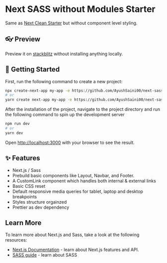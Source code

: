 # Next SASS without Modules Starter

Same as [Next Clean Starter](https://github.com/AyushSaini00/next-clean-starter) but without component level styling.

## 👓 Preview

Preview it on [stackblitz](https://stackblitz.com/github/AyushSaini00/next-sass-without-modules-starter) without installing anything locally.

## 🚀 Getting Started

First, run the following command to create a new project:

```bash
npx create-next-app my-app -e https://github.com/AyushSaini00/next-sass-without-modules-starter
# or
yarn create next-app my-app -e https://github.com/AyushSaini00/next-sass-without-modules-starter
```

After the installation of the project, navigate to the project directory and run the following command to spin up the development server

```bash
npm run dev
# or
yarn dev
```

Open [http://localhost:3000](http://localhost:3000) with your browser to see the result.

## ✨ Features

- Next.js / Sass
- Prebuild basic components like Layout, Navbar, and Footer.
- A CustomLink component which handles both internal & external links
- Basic CSS reset
- Default responsive media queries for tablet, laptop and desktop breakpoints
- Styles structure orgainzed
- Prettier as dev dependency

## Learn More

To learn more about Next.js and Sass, take a look at the following resources:

- [Next.js Documentation](https://nextjs.org/docs) - learn about Next.js features and API.
- [SASS guide](https://sass-lang.com/guide) - learn about SASS
